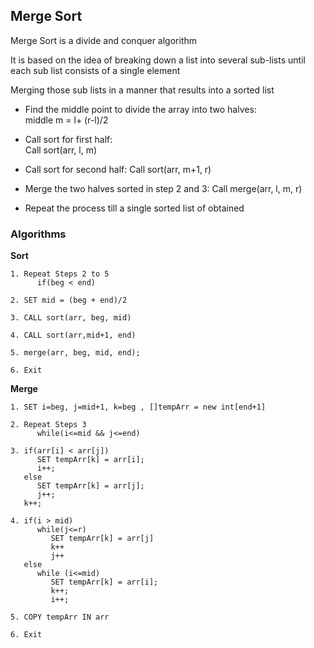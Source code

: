 ## Merge Sort

Merge Sort is a divide and conquer algorithm

It is based on the idea of breaking down a list into several sub-lists until each sub list consists of a single element

Merging those sub lists in a manner that results into a sorted list

- Find the middle point to divide the array into two halves:  
   middle m = l+ (r-l)/2

- Call sort for first half:  
   Call sort(arr, l, m)

- Call sort for second half:
  Call sort(arr, m+1, r)

- Merge the two halves sorted in step 2 and 3:
  Call merge(arr, l, m, r)

- Repeat the process till a single sorted list of obtained

### Algorithms

**Sort**

```text
1. Repeat Steps 2 to 5
      if(beg < end)

2. SET mid = (beg + end)/2

3. CALL sort(arr, beg, mid)

4. CALL sort(arr,mid+1, end)

5. merge(arr, beg, mid, end);

6. Exit
```

**Merge**

```text
1. SET i=beg, j=mid+1, k=beg , []tempArr = new int[end+1]

2. Repeat Steps 3
      while(i<=mid && j<=end)

3. if(arr[i] < arr[j])
      SET tempArr[k] = arr[i];
      i++;
   else
      SET tempArr[k] = arr[j];
      j++;
   k++;

4. if(i > mid)
      while(j<=r)
         SET tempArr[k] = arr[j]
         k++
         j++
   else
      while (i<=mid)
         SET tempArr[k] = arr[i];
         k++;
         i++;

5. COPY tempArr IN arr

6. Exit
```

